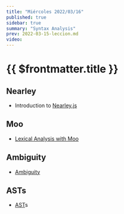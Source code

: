 ```yaml
---
title: "Miércoles 2022/03/16"
published: true
sidebar: true
summary: "Syntax Analysis"
prev: 2022-03-15-leccion.md
video: 
---
```


# {{ $frontmatter.title }}

## Nearley 

* Introduction to [Nearley.js](/temas/syntax-analysis/earley/nearley.html)

## Moo 

* [Lexical Analysis with Moo](/temas/syntax-analysis/earley/moo.html)

## Ambiguity 

* [Ambiguity](/temas/syntax-analysis/earley/ambiguity.html)

## ASTs

* [AST](/temas/syntax-analysis/ast.html)s

